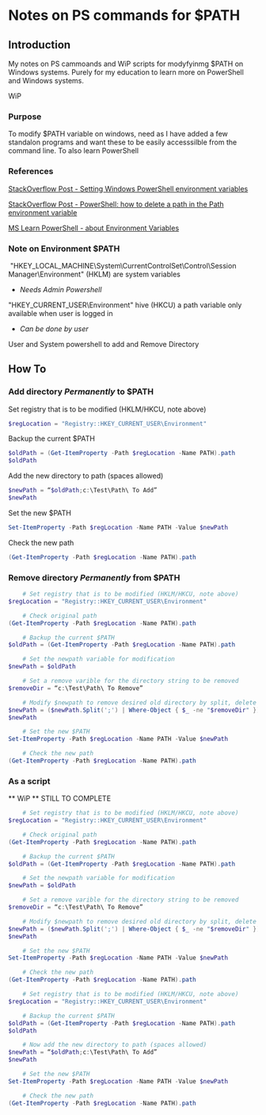 # Notes on PS commands for $PATH

## Introduction
My notes on PS cammoands and WiP scripts for modyfyinmg $PATH on Windows systems.
Purely for my education to learn more on PowerShell and Windows systems.

WiP

### Purpose
To modify $PATH variable on windows, need as I have added a few standalon programs and want these to be easily accesssilble from the command line.
To also learn PowerShell

### References
[StackOverflow Post - Setting Windows PowerShell environment variables](https://stackoverflow.com/questions/714877/setting-windows-powershell-environment-variables)

[StackOverflow Post - PowerShell: how to delete a path in the Path environment variable](https://stackoverflow.com/questions/39010405/powershell-how-to-delete-a-path-in-the-path-environment-variable)

[MS Learn PowerShell - about Environment Variables](https://learn.microsoft.com/en-us/powershell/module/microsoft.powershell.core/about/about_environment_variables?view=powershell-5.1)

### Note on Environment $PATH

 "HKEY_LOCAL_MACHINE\\System\\CurrentControlSet\\Control\\Session Manager\\Environment" (HKLM) are system variables
 - *Needs Admin Powershell*
	 
	 
"HKEY_CURRENT_USER\\Environment" hive (HKCU) a path variable only available when user is logged in
- *Can be done by user*
	 
	 
User and System powershell to add and Remove Directory

## How To

### Add directory *Permanently* to $PATH
Set registry that is to be modified (HKLM/HKCU, note above)
```powershell
$regLocation = "Registry::HKEY_CURRENT_USER\Environment"
```
Backup the current $PATH
```powershell
$oldPath = (Get-ItemProperty -Path $regLocation -Name PATH).path
$oldPath
```
Add the new directory to path (spaces allowed)
```powershell
$newPath = “$oldPath;c:\Test\Path\ To Add”
$newPath
```
Set the new $PATH
```powershell
Set-ItemProperty -Path $regLocation -Name PATH -Value $newPath
```
Check the new path
```powershell
(Get-ItemProperty -Path $regLocation -Name PATH).path
```


### Remove directory *Permanently* from $PATH
```powershell
	# Set registry that is to be modified (HKLM/HKCU, note above)
$regLocation = "Registry::HKEY_CURRENT_USER\Environment"

	# Check original path
(Get-ItemProperty -Path $regLocation -Name PATH).path

	# Backup the current $PATH
$oldPath = (Get-ItemProperty -Path $regLocation -Name PATH).path

	# Set the newpath variable for modification
$newPath = $oldPath

	# Set a remove varible for the directory string to be removed
$removeDir = “c:\Test\Path\ To Remove”

	# Modify $newpath to remove desired old directory by split, delete and join on the ';' seperator, check changes
$newPath = ($newPath.Split(';') | Where-Object { $_ -ne "$removeDir" }) -join ';'
$newPath

	# Set the new $PATH
Set-ItemProperty -Path $regLocation -Name PATH -Value $newPath

	# Check the new path
(Get-ItemProperty -Path $regLocation -Name PATH).path
```

### As a script
** WiP **
STILL TO COMPLETE

```powershell
	# Set registry that is to be modified (HKLM/HKCU, note above)
$regLocation = "Registry::HKEY_CURRENT_USER\Environment"

	# Check original path
(Get-ItemProperty -Path $regLocation -Name PATH).path

	# Backup the current $PATH
$oldPath = (Get-ItemProperty -Path $regLocation -Name PATH).path

	# Set the newpath variable for modification
$newPath = $oldPath

	# Set a remove varible for the directory string to be removed
$removeDir = “c:\Test\Path\ To Remove”

	# Modify $newpath to remove desired old directory by split, delete and join on the ';' seperator, check changes
$newPath = ($newPath.Split(';') | Where-Object { $_ -ne "$removeDir" }) -join ';'
$newPath

	# Set the new $PATH
Set-ItemProperty -Path $regLocation -Name PATH -Value $newPath

	# Check the new path
(Get-ItemProperty -Path $regLocation -Name PATH).path

	# Set registry that is to be modified (HKLM/HKCU, note above)
$regLocation = "Registry::HKEY_CURRENT_USER\Environment"

	# Backup the current $PATH
$oldPath = (Get-ItemProperty -Path $regLocation -Name PATH).path
$oldPath

	# Now add the new directory to path (spaces allowed)
$newPath = “$oldPath;c:\Test\Path\ To Add”
$newPath

	# Set the new $PATH
Set-ItemProperty -Path $regLocation -Name PATH -Value $newPath

	# Check the new path
(Get-ItemProperty -Path $regLocation -Name PATH).path
```
